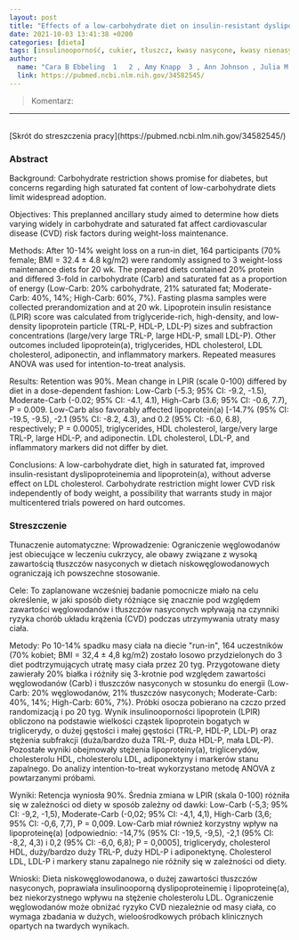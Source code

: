 ```yaml
---
layout: post
title: "Effects of a low-carbohydrate diet on insulin-resistant dyslipoproteinemia-a randomized controlled feeding trial"
date: 2021-10-03 13:41:38 +0200
categories: [dieta]
tags: [insulinooporność, cukier, tłuszcz, kwasy nasycone, kwasy nienasycone, niskowęglowodanowa]
author:
  name: "Cara B Ebbeling  1   2 , Amy Knapp  3 , Ann Johnson , Julia M W Wong  1   2 , Kimberly F Greco  5 , Clement Ma  2   6 , Samia Mora  2   7 , David S Ludwig  1   2" 
  link: https://pubmed.ncbi.nlm.nih.gov/34582545/
---
```

> Komentarz: 


<hr>
<br>
[Skrót do streszczenia pracy](https://pubmed.ncbi.nlm.nih.gov/34582545/)

### Abstract

Background: Carbohydrate restriction shows promise for diabetes, but concerns regarding high saturated fat content of low-carbohydrate diets limit widespread adoption.

Objectives: This preplanned ancillary study aimed to determine how diets varying widely in carbohydrate and saturated fat affect cardiovascular disease (CVD) risk factors during weight-loss maintenance.

Methods: After 10-14% weight loss on a run-in diet, 164 participants (70% female; BMI = 32.4 ± 4.8 kg/m2) were randomly assigned to 3 weight-loss maintenance diets for 20 wk. The prepared diets contained 20% protein and differed 3-fold in carbohydrate (Carb) and saturated fat as a proportion of energy (Low-Carb: 20% carbohydrate, 21% saturated fat; Moderate-Carb: 40%, 14%; High-Carb: 60%, 7%). Fasting plasma samples were collected prerandomization and at 20 wk. Lipoprotein insulin resistance (LPIR) score was calculated from triglyceride-rich, high-density, and low-density lipoprotein particle (TRL-P, HDL-P, LDL-P) sizes and subfraction concentrations (large/very large TRL-P, large HDL-P, small LDL-P). Other outcomes included lipoprotein(a), triglycerides, HDL cholesterol, LDL cholesterol, adiponectin, and inflammatory markers. Repeated measures ANOVA was used for intention-to-treat analysis.

Results: Retention was 90%. Mean change in LPIR (scale 0-100) differed by diet in a dose-dependent fashion: Low-Carb (-5.3; 95% CI: -9.2, -1.5), Moderate-Carb (-0.02; 95% CI: -4.1, 4.1), High-Carb (3.6; 95% CI: -0.6, 7.7), P = 0.009. Low-Carb also favorably affected lipoprotein(a) [-14.7% (95% CI: -19.5, -9.5), -2.1 (95% CI: -8.2, 4.3), and 0.2 (95% CI: -6.0, 6.8), respectively; P = 0.0005], triglycerides, HDL cholesterol, large/very large TRL-P, large HDL-P, and adiponectin. LDL cholesterol, LDL-P, and inflammatory markers did not differ by diet.

Conclusions: A low-carbohydrate diet, high in saturated fat, improved insulin-resistant dyslipoproteinemia and lipoprotein(a), without adverse effect on LDL cholesterol. Carbohydrate restriction might lower CVD risk independently of body weight, a possibility that warrants study in major multicentered trials powered on hard outcomes.

### Streszczenie
Tłunaczenie automatyczne:
Wprowadzenie: Ograniczenie węglowodanów jest obiecujące w leczeniu cukrzycy, ale obawy związane z wysoką zawartością tłuszczów nasyconych w dietach niskowęglowodanowych ograniczają ich powszechne stosowanie.

Cele: To zaplanowane wcześniej badanie pomocnicze miało na celu określenie, w jaki sposób diety różniące się znacznie pod względem zawartości węglowodanów i tłuszczów nasyconych wpływają na czynniki ryzyka chorób układu krążenia (CVD) podczas utrzymywania utraty masy ciała.

Metody: Po 10-14% spadku masy ciała na diecie "run-in", 164 uczestników (70% kobiet; BMI = 32,4 ± 4,8 kg/m2) zostało losowo przydzielonych do 3 diet podtrzymujących utratę masy ciała przez 20 tyg. Przygotowane diety zawierały 20% białka i różniły się 3-krotnie pod względem zawartości węglowodanów (Carb) i tłuszczów nasyconych w stosunku do energii (Low-Carb: 20% węglowodanów, 21% tłuszczów nasyconych; Moderate-Carb: 40%, 14%; High-Carb: 60%, 7%). Próbki osocza pobierano na czczo przed randomizacją i po 20 tyg. Wynik insulinooporności lipoprotein (LPIR) obliczono na podstawie wielkości cząstek lipoprotein bogatych w triglicerydy, o dużej gęstości i małej gęstości (TRL-P, HDL-P, LDL-P) oraz stężenia subfrakcji (duża/bardzo duża TRL-P, duża HDL-P, mała LDL-P). Pozostałe wyniki obejmowały stężenia lipoproteiny(a), triglicerydów, cholesterolu HDL, cholesterolu LDL, adiponektyny i markerów stanu zapalnego. Do analizy intention-to-treat wykorzystano metodę ANOVA z powtarzanymi próbami.

Wyniki: Retencja wyniosła 90%. Średnia zmiana w LPIR (skala 0-100) różniła się w zależności od diety w sposób zależny od dawki: Low-Carb (-5,3; 95% CI: -9,2, -1,5), Moderate-Carb (-0,02; 95% CI: -4,1, 4,1), High-Carb (3,6; 95% CI: -0,6, 7,7), P = 0,009. Low-Carb miał również korzystny wpływ na lipoproteinę(a) [odpowiednio: -14,7% (95% CI: -19,5, -9,5), -2,1 (95% CI: -8,2, 4,3) i 0,2 (95% CI: -6,0, 6,8); P = 0,0005], triglicerydy, cholesterol HDL, duży/bardzo duży TRL-P, duży HDL-P i adiponektynę. Cholesterol LDL, LDL-P i markery stanu zapalnego nie różniły się w zależności od diety.

Wnioski: Dieta niskowęglowodanowa, o dużej zawartości tłuszczów nasyconych, poprawiała insulinooporną dyslipoproteinemię i lipoproteinę(a), bez niekorzystnego wpływu na stężenie cholesterolu LDL. Ograniczenie węglowodanów może obniżać ryzyko CVD niezależnie od masy ciała, co wymaga zbadania w dużych, wieloośrodkowych próbach klinicznych opartych na twardych wynikach.
